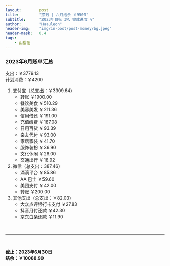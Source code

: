 ```yaml
---
layout:        post
title:         "攒钱 | 六月结余 ￥9500"
subtitle:      "2023年目标 3W，完成进度 %"
author:        "Haauleon"
header-img:    "img/in-post/post-money/bg.jpeg"
header-mask:   0.4
tags:
    - 山樱花
---
```


### 2023年6月账单汇总         
支出：￥3779.13              
计划消费：￥4200        

1. 支付宝（总支出：￥3309.64）   
    - 转账 ￥1900.00   
    - 餐饮美食 ￥510.29        
    - 美容美发 ￥211.36     
    - 信用借还 ￥191.00    
    - 充值缴费 ￥187.08     
    - 日用百货 ￥93.39      
    - 亲友代付 ￥93.00     
    - 家居家装 ￥41.70    
    - 服饰装扮 ￥36.90    
    - 文化休闲 ￥26.00    
    - 交通出行 ￥18.92      
2. 微信（总支出：387.46）      
    - 滴滴平台 ￥85.86   
    - AA 巴士 ￥59.60    
    - 美团支付 ￥42.00    
    - 转账 ￥200.00       
3. 其他支出（总支出：￥82.03）     
    - 大众点评银行卡支付 ￥27.83    
    - 抖音月付还款 ￥42.30    
    - 京东白条还款 ￥11.90   

<br>

---

<br>

**截止：2023年6月30日**     
**结余：￥10088.99**        